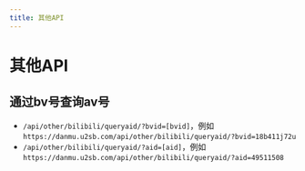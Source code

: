```yaml
---
title: 其他API
---
```


# 其他API

## 通过bv号查询av号

- `/api/other/bilibili/queryaid/?bvid=[bvid]`，例如  
  `https://danmu.u2sb.com/api/other/bilibili/queryaid/?bvid=18b411j72u`
- `/api/other/bilibili/queryaid/?aid=[aid]`，例如  
  `https://danmu.u2sb.com/api/other/bilibili/queryaid/?aid=49511508`


<ClientOnly>
  <Vssue title="其他API-other | 弹幕服务器文档" />
</ClientOnly>